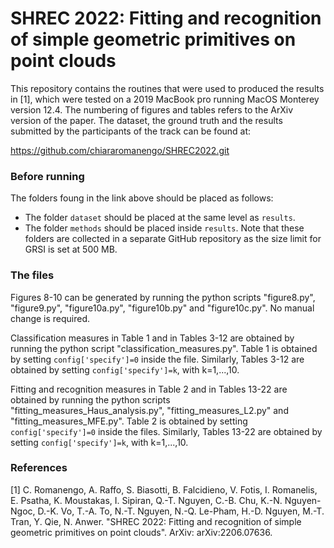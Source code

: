 # SHREC 2022: Fitting and recognition of simple geometric primitives on point clouds

This repository contains the routines that were used to produced the results in [1], which were tested on a 2019 MacBook pro running MacOS Monterey version 12.4. The numbering of figures and tables refers to the ArXiv version of the paper. The dataset, the ground truth and the results submitted by the participants of the track can be found at:

https://github.com/chiararomanengo/SHREC2022.git

### Before running
The folders foung in the link above should be placed as follows:
- The folder `dataset` should be placed at the same level as `results`.
- The folder `methods` should be placed inside `results`. 
Note that these folders are collected in a separate GitHub repository as the size limit for GRSI is set at 500 MB.

### The files
Figures 8-10 can be generated by running the python scripts "figure8.py", "figure9.py", "figure10a.py", "figure10b.py" and "figure10c.py". No manual change is required.

Classification measures in Table 1 and in Tables 3-12 are obtained by running the python script "classification_measures.py". Table 1 is obtained by setting `config['specify']=0` inside the file. Similarly, Tables 3-12 are obtained by setting `config['specify']=k`, with k=1,...,10.

Fitting and recognition measures in Table 2 and in Tables 13-22 are obtained by running the python scripts "fitting_measures_Haus_analysis.py", "fitting_measures_L2.py" and "fitting_measures_MFE.py". Table 2 is obtained by setting `config['specify']=0` inside the files. Similarly, Tables 13-22 are obtained by setting `config['specify']=k`, with k=1,...,10.


### References
[1]  C. Romanengo, A. Raffo, S. Biasotti, B. Falcidieno, V. Fotis, I. Romanelis, E. Psatha, K. Moustakas, I. Sipiran, Q.-T. Nguyen, C.-B. Chu, K.-N. Nguyen-Ngoc, D.-K. Vo, T.-A. To, N.-T. Nguyen, N.-Q. Le-Pham, H.-D. Nguyen, M.-T. Tran, Y. Qie, N. Anwer. "SHREC 2022: Fitting and recognition of simple geometric primitives on point clouds". ArXiv: arXiv:2206.07636.

